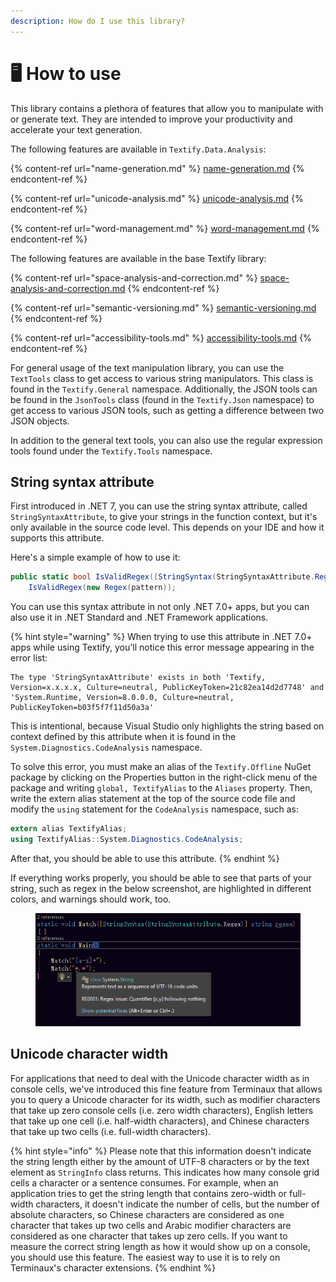 ```yaml
---
description: How do I use this library?
---
```


# 🖥️ How to use

This library contains a plethora of features that allow you to manipulate with or generate text. They are intended to improve your productivity and accelerate your text generation.

The following features are available in `Textify.Data.Analysis`:

{% content-ref url="name-generation.md" %}
[name-generation.md](name-generation.md)
{% endcontent-ref %}

{% content-ref url="unicode-analysis.md" %}
[unicode-analysis.md](unicode-analysis.md)
{% endcontent-ref %}

{% content-ref url="word-management.md" %}
[word-management.md](word-management.md)
{% endcontent-ref %}

The following features are available in the base Textify library:

{% content-ref url="space-analysis-and-correction.md" %}
[space-analysis-and-correction.md](space-analysis-and-correction.md)
{% endcontent-ref %}

{% content-ref url="semantic-versioning.md" %}
[semantic-versioning.md](semantic-versioning.md)
{% endcontent-ref %}

{% content-ref url="accessibility-tools.md" %}
[accessibility-tools.md](accessibility-tools.md)
{% endcontent-ref %}

For general usage of the text manipulation library, you can use the `TextTools` class to get access to various string manipulators. This class is found in the `Textify.General` namespace. Additionally, the JSON tools can be found in the `JsonTools` class (found in the `Textify.Json` namespace) to get access to various JSON tools, such as getting a difference between two JSON objects.

In addition to the general text tools, you can also use the regular expression tools found under the `Textify.Tools` namespace.

## String syntax attribute

First introduced in .NET 7, you can use the string syntax attribute, called `StringSyntaxAttribute`, to give your strings in the function context, but it's only available in the source code level. This depends on your IDE and how it supports this attribute.

Here's a simple example of how to use it:

```csharp
public static bool IsValidRegex([StringSyntax(StringSyntaxAttribute.Regex)] string pattern) =>
    IsValidRegex(new Regex(pattern));
```

You can use this syntax attribute in not only .NET 7.0+ apps, but you can also use it in .NET Standard and .NET Framework applications.

{% hint style="warning" %}
When trying to use this attribute in .NET 7.0+ apps while using Textify, you'll notice this error message appearing in the error list:

```
The type 'StringSyntaxAttribute' exists in both 'Textify, Version=x.x.x.x, Culture=neutral, PublicKeyToken=21c82ea14d2d7748' and 'System.Runtime, Version=8.0.0.0, Culture=neutral, PublicKeyToken=b03f5f7f11d50a3a'
```

This is intentional, because Visual Studio only highlights the string based on context defined by this attribute when it is found in the `System.Diagnostics.CodeAnalysis` namespace.

To solve this error, you must make an alias of the `Textify.Offline` NuGet package by clicking on the Properties button in the right-click menu of the package and writing `global, TextifyAlias` to the `Aliases` property. Then, write the extern alias statement at the top of the source code file and modify the `using` statement for the `CodeAnalysis` namespace, such as:

```csharp
extern alias TextifyAlias;
using TextifyAlias::System.Diagnostics.CodeAnalysis;
```

After that, you should be able to use this attribute.
{% endhint %}

If everything works properly, you should be able to see that parts of your string, such as regex in the below screenshot, are highlighted in different colors, and warnings should work, too.

<figure><img src="../../.gitbook/assets/image.png" alt=""><figcaption></figcaption></figure>

## Unicode character width

For applications that need to deal with the Unicode character width as in console cells, we've introduced this fine feature from Terminaux that allows you to query a Unicode character for its width, such as modifier characters that take up zero console cells (i.e. zero width characters), English letters that take up one cell (i.e. half-width characters), and Chinese characters that take up two cells (i.e. full-width characters).

{% hint style="info" %}
Please note that this information doesn't indicate the string length either by the amount of UTF-8 characters or by the text element as `StringInfo` class returns. This indicates how many console grid cells a character or a sentence consumes. For example, when an application tries to get the string length that contains zero-width or full-width characters, it doesn't indicate the number of cells, but the number of absolute characters, so Chinese characters are considered as one character that takes up two cells and Arabic modifier characters are considered as one character that takes up zero cells. If you want to measure the correct string length as how it would show up on a console, you should use this feature. The easiest way to use it is to rely on Terminaux's character extensions.
{% endhint %}
